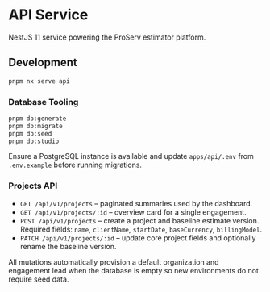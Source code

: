 # API Service

NestJS 11 service powering the ProServ estimator platform.

## Development

```bash
pnpm nx serve api
```

### Database Tooling

```bash
pnpm db:generate
pnpm db:migrate
pnpm db:seed
pnpm db:studio
```

Ensure a PostgreSQL instance is available and update `apps/api/.env` from `.env.example` before running migrations.

### Projects API
- `GET /api/v1/projects` – paginated summaries used by the dashboard.
- `GET /api/v1/projects/:id` – overview card for a single engagement.
- `POST /api/v1/projects` – create a project and baseline estimate version. Required fields: `name`, `clientName`, `startDate`, `baseCurrency`, `billingModel`.
- `PATCH /api/v1/projects/:id` – update core project fields and optionally rename the baseline version.

All mutations automatically provision a default organization and engagement lead when the database is empty so new environments do not require seed data.
